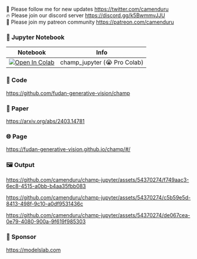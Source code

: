 🐣 Please follow me for new updates https://twitter.com/camenduru <br />
🔥 Please join our discord server https://discord.gg/k5BwmmvJJU <br />
🥳 Please join my patreon community https://patreon.com/camenduru <br />

### 🍊 Jupyter Notebook

| Notebook | Info
| --- | --- |
[![Open In Colab](https://colab.research.google.com/assets/colab-badge.svg)](https://colab.research.google.com/github/camenduru/champ-jupyter/blob/main/champ_jupyter.ipynb) | champ_jupyter (😭 Pro Colab)

### 🧬 Code
https://github.com/fudan-generative-vision/champ

### 📄 Paper
https://arxiv.org/abs/2403.14781

### 🌐 Page
https://fudan-generative-vision.github.io/champ/#/

### 🖼 Output
https://github.com/camenduru/champ-jupyter/assets/54370274/f749aac3-6ec8-4515-a0bb-b4aa35fbb083


https://github.com/camenduru/champ-jupyter/assets/54370274/c5b59e5d-8413-498f-9c10-a0df9531436c


https://github.com/camenduru/champ-jupyter/assets/54370274/de067cea-0e79-4080-900a-9f619f985303

### 🏢 Sponsor
https://modelslab.com
